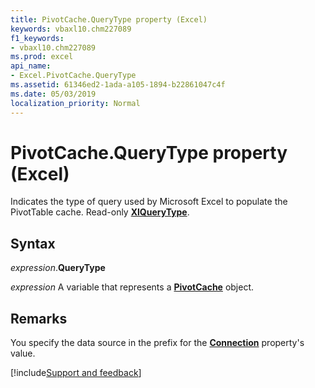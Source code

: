 ```yaml
---
title: PivotCache.QueryType property (Excel)
keywords: vbaxl10.chm227089
f1_keywords:
- vbaxl10.chm227089
ms.prod: excel
api_name:
- Excel.PivotCache.QueryType
ms.assetid: 61346ed2-1ada-a105-1894-b22861047c4f
ms.date: 05/03/2019
localization_priority: Normal
---
```



# PivotCache.QueryType property (Excel)

Indicates the type of query used by Microsoft Excel to populate the PivotTable cache. Read-only **[XlQueryType](Excel.XlQueryType.md)**.


## Syntax

_expression_.**QueryType**

_expression_ A variable that represents a **[PivotCache](Excel.PivotCache.md)** object.


## Remarks

You specify the data source in the prefix for the **[Connection](Excel.PivotCache.Connection.md)** property's value.



[!include[Support and feedback](~/includes/feedback-boilerplate.md)]